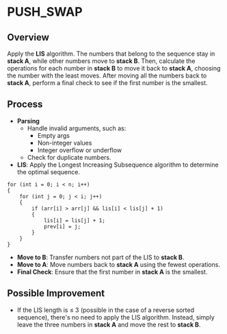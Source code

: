 # PUSH_SWAP

## Overview

Apply the **LIS** algorithm. The numbers that belong to the sequence stay in **stack A**, while other numbers move to **stack B**. Then, calculate the operations for each number in **stack B** to move it back to **stack A**, choosing the number with the least moves. After moving all the numbers back to **stack A**, perform a final check to see if the first number is the smallest.

## Process

- **Parsing**
  - Handle invalid arguments, such as:
    - Empty args
    - Non-integer values
    - Integer overflow or underflow
  - Check for duplicate numbers.
- **LIS**: Apply the Longest Increasing Subsequence algorithm to determine the optimal sequence.
```
for (int i = 0; i < n; i++)
{
	for (int j = 0; j < i; j++)
	{
		if (arr[i] > arr[j] && lis[i] < lis[j] + 1)
		{
			lis[i] = lis[j] + 1;
			prev[i] = j;
		}
	}
}
```
- **Move to B**: Transfer numbers not part of the LIS to **stack B**.
- **Move to A**: Move numbers back to **stack A** using the fewest operations.
- **Final Check**: Ensure that the first number in **stack A** is the smallest.

## Possible Improvement

- If the LIS length is ≤ 3 (possible in the case of a reverse sorted sequence), there's no need to apply the LIS algorithm. Instead, simply leave the three numbers in **stack A** and move the rest to **stack B**.
